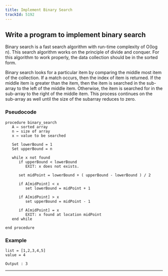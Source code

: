 ```yaml
---
title: Implement Binary Search
trackId: 5192
---
```


## Write a program to implement binary search

Binary search is a fast search algorithm with run-time complexity of Ο(log n). This search algorithm works on the principle of divide and conquer. For this algorithm to work properly, the data collection should be in the sorted form.

Binary search looks for a particular item by comparing the middle most item of the collection. If a match occurs, then the index of item is returned. If the middle item is greater than the item, then the item is searched in the sub-array to the left of the middle item. Otherwise, the item is searched for in the sub-array to the right of the middle item. This process continues on the sub-array as well until the size of the subarray reduces to zero.

### Pseudocode

```text
procedure binary_search
   A ← sorted array
   n ← size of array
   x ← value to be searched

   Set lowerBound = 1
   Set upperBound = n

   while x not found
      if upperBound < lowerBound
         EXIT: x does not exists.

      set midPoint = lowerBound + ( upperBound - lowerBound ) / 2

      if A[midPoint] < x
         set lowerBound = midPoint + 1

      if A[midPoint] > x
         set upperBound = midPoint - 1

      if A[midPoint] = x
         EXIT: x found at location midPoint
   end while

end procedure
```

### Example

```text
list = [1,2,3,4,5]
value = 4

Output : 3
```

---
